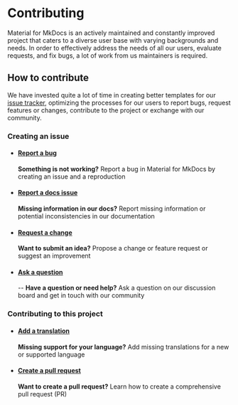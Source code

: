 # Contributing

Material for MkDocs is an actively maintained and constantly improved project 
that caters to a diverse user base with varying backgrounds and needs. In order
to effectively address the needs of all our users, evaluate requests, and fix 
bugs, a lot of work from us maintainers is required.

## How to contribute

We have invested quite a lot of time in creating better templates for our
[issue tracker], optimizing the processes for our users to report bugs, request
features or changes, contribute to the project or exchange with our community. 

  [issue tracker]: https://github.com/squidfunk/mkdocs-material/issues

### Creating an issue

-   #### [Report a bug][report a bug]

    __Something is not working?__ Report a bug in Material for MkDocs by creating an issue and a reproduction

-   #### [Report a docs issue][report a docs issue]

    __Missing information in our docs?__ Report missing information or potential inconsistencies in our documentation 

-   #### [Request a change][request a change]

    __Want to submit an idea?__ Propose a change or feature request or suggest an improvement

-   #### [Ask a question][ask a question]

    --
    __Have a question or need help?__ Ask a question on our discussion board and get in touch with our community



### Contributing to this project

-   #### [Add a translation](https://github.com/squidfunk/mkdocs-material/adding-a-translation)
    
    __Missing support for your language?__ Add missing translations for a new or supported language

-   #### [Create a pull request](https://github.com/squidfunk/mkdocs-material/creating-a-pull-request) 
    
    __Want to create a pull request?__ Learn how to create a comprehensive pull request (PR)


  [report a bug]: reporting-a-bug.md
  [report a docs issue]: reporting-a-docs-issue.md
  [request a change]: requesting-a-change.md
  [ask a question]: https://github.com/squidfunk/mkdocs-material/discussions
